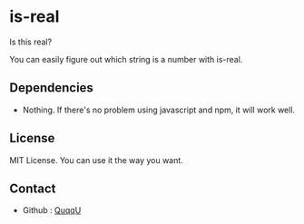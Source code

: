 # is-real

Is this real?

You can easily figure out which string is a number with is-real.

## Dependencies
- Nothing. If there's no problem using javascript and npm, it will work well.

## License
MIT License. You can use it the way you want.

## Contact
- Github : [QuqqU](https://github.com/QuqqU)
